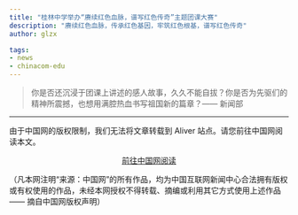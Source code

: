 ```yaml
---
title: "桂林中学举办“赓续红色血脉，谱写红色传奇”主题团课大赛"
description: "赓续红色血脉，传承红色基因，牢筑红色根基，谱写红色传奇"
author: glzx

tags:
- news
- chinacom-edu
---
```


> 你是否还沉浸于团课上讲述的感人故事，久久不能自拔？你是否为先驱们的精神所震撼，也想用满腔热血书写祖国新的篇章？—— 新闻部

---

由于中国网的版权限制，我们无法将文章转载到 Aliver 站点。请您前往中国网阅读本文。

<div style="text-align: center">
  <p><a rel="nofollow noopener noreferrer" target="_blank" href="http://edu.china.com.cn/2021-11/19/content_77882264.htm" class="button">前往中国网阅读</a></p>
</div>

（凡本网注明“来源：中国网”的所有作品，均为中国互联网新闻中心合法拥有版权或有权使用的作品，未经本网授权不得转载、摘编或利用其它方式使用上述作品 —— 摘自中国网版权声明）
